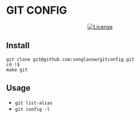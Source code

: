 # GIT CONFIG

<p align="center">
  <a href="https://github.com/vonglasow/gitconfig/blob/master/LICENSE"><img src="https://img.shields.io/packagist/l/hoa/websocket.svg" alt="License" /></a>
</p>

## Install

```
git clone git@github.com:vonglasow/gitconfig.git
cd !$
make git
```

## Usage

* `git list-alias`
* `git config -l`
